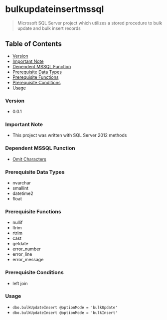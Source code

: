 # bulkupdateinsertmssql
> Microsoft SQL Server project which utilizes a stored procedure to bulk update and bulk insert records

## Table of Contents
* [Version](#version)
* [Important Note](#important-note)
* [Dependent MSSQL Function](#dependent-mssql-function)
* [Prerequisite Data Types](#prerequisite-data-types)
* [Prerequisite Functions](#prerequisite-functions)
* [Prerequisite Conditions](#prerequisite-conditions)
* [Usage](#usage)

### Version
* 0.0.1

### **Important Note**
* This project was written with SQL Server 2012 methods

### Dependent MSSQL Function
* [Omit Characters](https://github.com/Cuates/omitcharactersmssql)

### Prerequisite Data Types
* nvarchar
* smallint
* datetime2
* float

### Prerequisite Functions
* nullif
* ltrim
* rtrim
* cast
* getdate
* error_number
* error_line
* error_message

### Prerequisite Conditions
* left join

### Usage
* `dbo.bulkUpdateInsert @optionMode = 'bulkUpdate'`
* `dbo.bulkUpdateInsert @optionMode = 'bulkInsert'`
